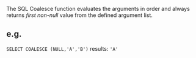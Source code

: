 The SQL Coalesce function evaluates the arguments in order and always returns _first non-null_ value from the defined argument list.

## e.g.
`SELECT COALESCE (NULL,'A','B')`
results: `'A'`